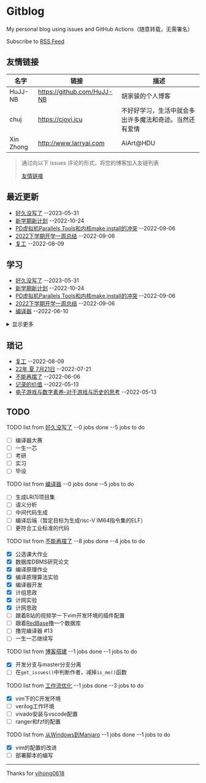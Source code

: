 # Gitblog

My personal blog using issues and GitHub Actions（随意转载，无需署名）

Subscribe to [RSS Feed](https://raw.githubusercontent.com/HuJJ-NB/HuJJ-NB/master/feed.xml)

## 友情链接

| 名字 | 链接 | 描述 |
| --- | --- | --- |
| HuJJ-NB | <https://github.com/HuJJ-NB> | 胡家骏的个人博客 |
| chuj | <https://cjovi.icu> | 不好好学习，生活中就会多出许多魔法和奇迹。当然还有爱情 |
| Xin Zhong | <http://www.larryai.com> | AiArt@HDU |

> 通过向以下 issues 评论的形式，将您的博客加入友链列表
> 
> [友情链接](https://github.com/HuJJ-NB/HuJJ-NB/issues/6)
> 

## 最近更新

- [好久没写了](https://github.com/HuJJ-NB/HuJJ-NB/issues/20) --2023-05-31
- [新学期新计划](https://github.com/HuJJ-NB/HuJJ-NB/issues/18) --2022-10-24
- [PD虚拟机Parallels Tools和内核make install的冲突](https://github.com/HuJJ-NB/HuJJ-NB/issues/17) --2022-09-06
- [2022下学期开学一周总结](https://github.com/HuJJ-NB/HuJJ-NB/issues/16) --2022-09-06
- [复工](https://github.com/HuJJ-NB/HuJJ-NB/issues/15) --2022-08-09

## 学习

- [好久没写了](https://github.com/HuJJ-NB/HuJJ-NB/issues/20) --2023-05-31
- [新学期新计划](https://github.com/HuJJ-NB/HuJJ-NB/issues/18) --2022-10-24
- [PD虚拟机Parallels Tools和内核make install的冲突](https://github.com/HuJJ-NB/HuJJ-NB/issues/17) --2022-09-06
- [2022下学期开学一周总结](https://github.com/HuJJ-NB/HuJJ-NB/issues/16) --2022-09-06
- [编译器](https://github.com/HuJJ-NB/HuJJ-NB/issues/13) --2022-06-10

<details><summary>显示更多</summary>

- [工作流优化](https://github.com/HuJJ-NB/HuJJ-NB/issues/7) --2022-05-13
- [VS code C语言开发环境记录](https://github.com/HuJJ-NB/HuJJ-NB/issues/2) --2022-05-13
- [从Windows到Manjaro](https://github.com/HuJJ-NB/HuJJ-NB/issues/1) --2022-05-13

</details>

## 琐记

- [复工](https://github.com/HuJJ-NB/HuJJ-NB/issues/15) --2022-08-09
- [22年 夏 7月21日](https://github.com/HuJJ-NB/HuJJ-NB/issues/14) --2022-07-21
- [不能再摆了](https://github.com/HuJJ-NB/HuJJ-NB/issues/12) --2022-06-06
- [记录的价值](https://github.com/HuJJ-NB/HuJJ-NB/issues/5) --2022-05-13
- [电子游戏与数字素养-对于游戏与历史的思考](https://github.com/HuJJ-NB/HuJJ-NB/issues/4) --2022-05-13

## TODO

TODO list from [好久没写了](https://github.com/HuJJ-NB/HuJJ-NB/issues/20) --0 jobs done --5 jobs to do

- [ ] 编译器大赛
- [ ] 一生一芯
- [ ] 考研
- [ ] 实习
- [ ] 毕设

TODO list from [编译器](https://github.com/HuJJ-NB/HuJJ-NB/issues/13) --0 jobs done --5 jobs to do

- [ ] 生成LR(1)项目集
- [ ] 语义分析
- [ ] 中间代码生成
- [ ] 编译后端（暂定目标为生成risc-V IM64指令集的ELF）
- [ ] 更符合工业标准的代码

TODO list from [不能再摆了](https://github.com/HuJJ-NB/HuJJ-NB/issues/12) --8 jobs done --4 jobs to do

- [x] 公选课大作业
- [x] 数据库DBMS研究论文
- [x] 编译原理作业
- [x] 编译原理算法实验
- [x] 编译器开发
- [x] 计组思政
- [x] 计网实验
- [x] 计网思政
- [ ] 跟着B站的视频学一下vim开发环境的插件配置
- [ ] 跟着[RedBase](https://web.stanford.edu/class/cs346/2015/redbase.html)撸一个数据库
- [ ] 撸完编译器 #13
- [ ] 一生一芯继续写

TODO list from [博客搭建](https://github.com/HuJJ-NB/HuJJ-NB/issues/11) --1 jobs done --1 jobs to do

- [x] 开发分支与master分支分离
- [ ] 在`get_issues()`中判断作者，减掉`is_me()`函数

TODO list from [工作流优化](https://github.com/HuJJ-NB/HuJJ-NB/issues/7) --1 jobs done --3 jobs to do

- [x] vim下的C开发环境
- [ ] verilog工作环境
- [ ] vivado安装与vscode配置
- [ ] ranger和fzf的配置

TODO list from [从Windows到Manjaro](https://github.com/HuJJ-NB/HuJJ-NB/issues/1) --1 jobs done --1 jobs to do

- [x] vim的配置的改进
- [ ] 部署脚本的编写

---

Thanks for [yihong0618](https://github/com/yihong0618/gitblog)
